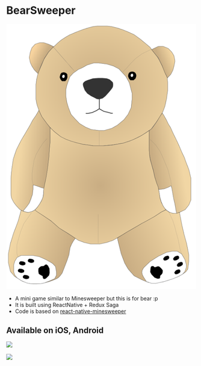 # BearSweeper
![Brownie](./src/Brownie.svg)

- A mini game similar to Minesweeper but this is for bear :p
- It is built using ReactNative + Redux Saga
- Code is based on [react-native-minesweeper](https://github.com/HaxZz/react-native-minesweeper)

## Available on iOS, Android
<a href="https://play.google.com/store/apps/details?id=com.bearsweeper"><img src="https://play.google.com/intl/en_us/badges/images/generic/en_badge_web_generic.png" width="100"></a>

<a href="https://itunes.apple.com/us/app/bearsweeper/id1447809603?ls=1&mt=8"><img src="http://www.kyaroru.com/assets/apps/appstore-a26fc5b38380272c92e9019a2eb8b45542a66814b3e2b203772db8904b9fb99f.svg" width="100"></a>
